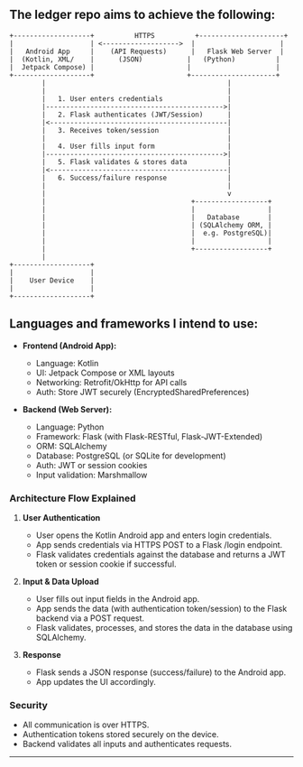 ## The ledger repo aims to achieve the following:

```plaintext
+-------------------+          HTTPS          +---------------------+
|                   | <------------------->  |                     |
|   Android App     |    (API Requests)      |   Flask Web Server  |
|  (Kotlin, XML/    |      (JSON)           |   (Python)          |
|  Jetpack Compose) |                       |                     |
+-------------------+                       +---------------------+
        |                                             |
        |                                             |
        |   1. User enters credentials                |
        |-------------------------------------------->|
        |   2. Flask authenticates (JWT/Session)      |
        |<--------------------------------------------|
        |   3. Receives token/session                 |
        |                                             |
        |   4. User fills input form                  |
        |-------------------------------------------->|
        |   5. Flask validates & stores data          |
        |<--------------------------------------------|
        |   6. Success/failure response               |
        |                                             |
        |                                             v
        |                                    +------------------+
        |                                    |                  |
        |                                    |   Database       |
        |                                    | (SQLAlchemy ORM, |
        |                                    |  e.g. PostgreSQL)|
        |                                    |                  |
        |                                    +------------------+
        |
+-------------------+ 
|                   | 
|    User Device    |
|                   |
+-------------------+ 
```

## Languages and frameworks I intend to use:
- **Frontend (Android App):**
  - Language: Kotlin
  - UI: Jetpack Compose or XML layouts
  - Networking: Retrofit/OkHttp for API calls
  - Auth: Store JWT securely (EncryptedSharedPreferences)

- **Backend (Web Server):**
  - Language: Python
  - Framework: Flask (with Flask-RESTful, Flask-JWT-Extended)
  - ORM: SQLAlchemy
  - Database: PostgreSQL (or SQLite for development)
  - Auth: JWT or session cookies
  - Input validation: Marshmallow

### **Architecture Flow Explained**

1. **User Authentication**
   - User opens the Kotlin Android app and enters login credentials.
   - App sends credentials via HTTPS POST to a Flask /login endpoint.
   - Flask validates credentials against the database and returns a JWT token or session cookie if successful.

2. **Input & Data Upload**
   - User fills out input fields in the Android app.
   - App sends the data (with authentication token/session) to the Flask backend via a POST request.
   - Flask validates, processes, and stores the data in the database using SQLAlchemy.

3. **Response**
   - Flask sends a JSON response (success/failure) to the Android app.
   - App updates the UI accordingly.


### **Security**
- All communication is over HTTPS.
- Authentication tokens stored securely on the device.
- Backend validates all inputs and authenticates requests.

---

